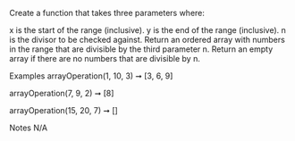 Create a function that takes three parameters where:

x is the start of the range (inclusive).
y is the end of the range (inclusive).
n is the divisor to be checked against.
Return an ordered array with numbers in the range that are divisible by the third parameter n. Return an empty array if there are no numbers that are divisible by n.

Examples
arrayOperation(1, 10, 3) ➞ [3, 6, 9]

arrayOperation(7, 9, 2) ➞ [8]

arrayOperation(15, 20, 7) ➞ []

Notes
N/A